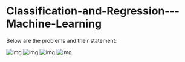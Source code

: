 # Classification-and-Regression---Machine-Learning

Below are the problems and their statement:

![img](/images/1.png)
![img](/images/2.png)
![img](/images/3.png)
![img](/images/4.png)

